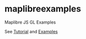 # maplibreexamples
Maplibre JS GL Examples

See [Tutorial](https://blog.astrid-guenther.de/tutorial) and [Examples](https://astridx.github.io/)
